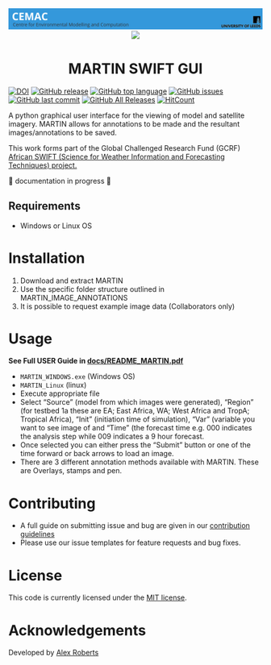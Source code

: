 <div align="center">
<img src="https://github.com/cemac/cemac_generic/blob/master/Images/cemac.png">
<a href="https://africanswift.org/">
  <img src="https://github.com/cemac/SWIFTDB/blob/master/static/SWIFT-logo.jpg"></a>
  <br>
</div>

 <h1> <center> MARTIN SWIFT GUI </center> </h1>

[![DOI](https://zenodo.org/badge/169722642.svg)](https://zenodo.org/badge/latestdoi/169722642) [![GitHub release](https://img.shields.io/github/release/cemac/MARTIN.svg)](https://github.com/cemac/MARTIN/releases) [![GitHub top language](https://img.shields.io/github/languages/top/cemac/MARTIN.svg)](https://github.com/cemac/MARTIN) [![GitHub issues](https://img.shields.io/github/issues/cemac/MARTIN.svg)](https://github.com/cemac/MARTIN/issues) [![GitHub last commit](https://img.shields.io/github/last-commit/cemac/MARTIN.svg)](https://github.com/cemac/MARTIN/commits/master) [![GitHub All Releases](https://img.shields.io/github/downloads/cemac/MARTIN/total.svg)](https://github.com/cemac/MARTIN/releases)
[![HitCount](http://hits.dwyl.io/{cemac}/{MARTIN}.svg)](http://hits.dwyl.io/{cemac}/{MARTIN})


A python graphical user interface for the viewing of model and satellite imagery. MARTIN allows for annotations to be made and the resultant images/annotations to be saved.

This work forms part of the Global Challenged Research Fund (GCRF) [African SWIFT (Science for Weather Information and Forecasting Techniques) project.](https://africanswift.org/)


:construction: documentation in progress :construction:

## Requirements

* Windows or Linux OS

# Installation

1. Download and extract MARTIN
2. Use the specific folder structure outlined in MARTIN_IMAGE_ANNOTATIONS
3. It is possible to request example image data (Collaborators only)

# Usage

**See Full USER Guide in [docs/README_MARTIN.pdf](docs/README_MARTIN.pdf)**
* `MARTIN_WINDOWS.exe` (Windows OS)
* `MARTIN_Linux` (linux)
* Execute appropriate file
* Select “Source” (model from which images were generated), “Region” (for testbed 1a
these are EA; East Africa, WA; West Africa and TropA; Tropical Africa), “Init”
(initiation time of simulation), “Var” (variable you want to see image of and “Time”
(the forecast time e.g. 000 indicates the analysis step while 009 indicates a 9 hour
forecast.
* Once selected you can either press the “Submit” button or one of the time
forward or back arrows to load an image.
* There are 3 different annotation methods available with MARTIN. These are
Overlays, stamps and pen.

# Contributing #

* A full guide on submitting issue and bug are given in our [contribution guidelines](https://github.com/cemac/MARTIN/blob/master/CONTRIBUTING.md)
* Please use our issue templates for feature requests and bug fixes.

# License

This code is currently licensed under the [MIT license](https://choosealicense.com/licenses/mit/).

# Acknowledgements

Developed by [Alex Roberts](https://environment.leeds.ac.uk/see/staff/1508/dr-alexander-roberts)
